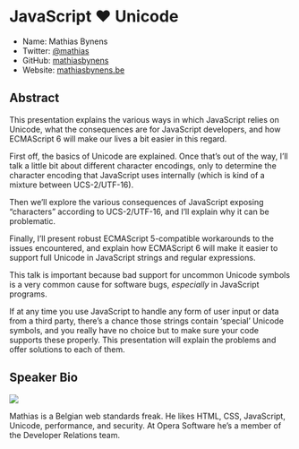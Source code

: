# JavaScript ♥ Unicode

* Name: Mathias Bynens
* Twitter: [@mathias](https://twitter.com/mathias)
* GitHub: [mathiasbynens](https://github.com/mathiasbynens)
* Website: [mathiasbynens.be](http://mathiasbynens.be/)

## Abstract

This presentation explains the various ways in which JavaScript relies on Unicode, what the consequences are for JavaScript developers, and how ECMAScript 6 will make our lives a bit easier in this regard.

First off, the basics of Unicode are explained. Once that’s out of the way, I’ll talk a little bit about different character encodings, only to determine the character encoding that JavaScript uses internally (which is kind of a mixture between UCS-2/UTF-16).

Then we’ll explore the various consequences of JavaScript exposing “characters” according to UCS-2/UTF-16, and I’ll explain why it can be problematic.

Finally, I’ll present robust ECMAScript 5-compatible workarounds to the issues encountered, and explain how ECMAScript 6 will make it easier to support full Unicode in JavaScript strings and regular expressions.

This talk is important because bad support for uncommon Unicode symbols is a very common cause for software bugs, *especially* in JavaScript programs.

If at any time you use JavaScript to handle any form of user input or data from a third party, there’s a chance those strings contain ‘special’ Unicode symbols, and you really have no choice but to make sure your code supports these properly. This presentation will explain the problems and offer solutions to each of them.

## Speaker Bio

![](https://raw.github.com/cascadiajs/2013.cascadiajs.com/master/images/mathiasbynens.png)

Mathias is a Belgian web standards freak. He likes HTML, CSS, JavaScript, Unicode, performance, and security. At Opera Software he’s a member of the Developer Relations team.

